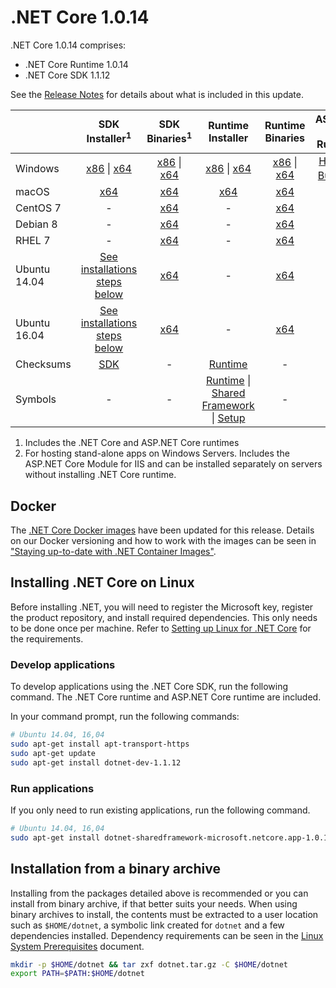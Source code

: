# .NET Core 1.0.14

.NET Core 1.0.14 comprises:

* .NET Core Runtime 1.0.14
* .NET Core SDK 1.1.12

See the [Release Notes](https://github.com/dotnet/core/blob/main/release-notes/1.0/1.0.14/1.0.14.md) for details about what is included in this update.

|           | SDK Installer<sup>1</sup>                                   | SDK Binaries<sup>1</sup>                            | Runtime Installer                                        | Runtime Binaries                                 | ASP.NET Core Runtime           |
| --------- | :------------------------------------------:     | :----------------------:                 | :---------------------------:                            | :-------------------------:                      | :-----------------:            |
| Windows   | [x86][dotnet-dev-win-x86.exe] \| [x64][dotnet-dev-win-x64.exe] | [x86][dotnet-dev-win-x86.zip] \| [x64][dotnet-dev-win-x64.zip] | [x86][dotnet-win-x86.exe] \| [x64][dotnet-win-x64.exe] | [x86][dotnet-win-x86.zip] \| [x64][dotnet-win-x64.zip] | [Hosting Bundle][DotNetCore-WindowsHosting.exe]<sup>2</sup> |
| macOS     | [x64][dotnet-dev-osx-x64.pkg]  | [x64][dotnet-dev-osx-x64.tar.gz]     | [x64][dotnet-osx-x64.pkg] | [x64][dotnet-osx-x64.tar.gz] | - |
| CentOS 7  | - | [x64][dotnet-dev-centos-x64.tar.gz] | - | [x64][dotnet-centos-x64.tar.gz]  | - |
| Debian 8  | - | [x64][dotnet-dev-debian-x64.tar.gz] | - | [x64][dotnet-debian-x64.tar.gz]  | - |
| RHEL 7    | -                                                | [x64][dotnet-dev-rhel-x64.tar.gz]                    | -                                                        | [x64][dotnet-rhel-x64.tar.gz] | - |
| Ubuntu 14.04 | [See installations steps below](#installing-net-core-on-linux)   | [x64][dotnet-dev-ubuntu-x64.tar.gz] | - | [x64][dotnet-ubuntu-x64.tar.gz] | - |
| Ubuntu 16.04 | [See installations steps below](#installing-net-core-on-linux)   | [x64][dotnet-dev-ubuntu.16.04-x64.tar.gz] | - | [x64][dotnet-ubuntu.16.04-x64.tar.gz]  | - |
| Checksums | [SDK][checksums-sdk]                             | -                                        | [Runtime][checksums-runtime]                             | - | - |
| Symbols   | -                                                | -                                        | [Runtime][coreclr-symbols.zip] \| [Shared Framework][corefx-symbols.zip] \| [Setup][core-setup-symbols.zip] | - | - |

1. Includes the .NET Core and ASP.NET Core runtimes
2. For hosting stand-alone apps on Windows Servers. Includes the ASP.NET Core Module for IIS and can be installed separately on servers without installing .NET Core runtime.

## Docker

The [.NET Core Docker images](https://hub.docker.com/r/microsoft/dotnet/) have been updated for this release. Details on our Docker versioning and how to work with the images can be seen in ["Staying up-to-date with .NET Container Images"](https://devblogs.microsoft.com/dotnet/staying-up-to-date-with-net-container-images/).

## Installing .NET Core on Linux

Before installing .NET, you will need to register the Microsoft key, register the product repository, and install required dependencies. This only needs to be done once per machine. Refer to [Setting up Linux for .NET Core][linux-setup] for the requirements.

### Develop applications
To develop applications using the .NET Core SDK, run the following command. The .NET Core runtime and ASP.NET Core runtime are included.

In your command prompt, run the following commands:

```bash
# Ubuntu 14.04, 16,04
sudo apt-get install apt-transport-https
sudo apt-get update
sudo apt-get install dotnet-dev-1.1.12
```

### Run applications

If you only need to run existing applications, run the following command.

```bash
# Ubuntu 14.04, 16,04
sudo apt-get install dotnet-sharedframework-microsoft.netcore.app-1.0.14
```

## Installation from a binary archive

Installing from the packages detailed above is recommended or you can install from binary archive, if that better suits your needs. When using binary archives to install, the contents must be extracted to a user location such as `$HOME/dotnet`, a symbolic link created for `dotnet` and a few dependencies installed. Dependency requirements can be seen in the [Linux System Prerequisites](https://github.com/dotnet/core/blob/main/Documentation/linux-prereqs.md) document.

```bash
mkdir -p $HOME/dotnet && tar zxf dotnet.tar.gz -C $HOME/dotnet
export PATH=$PATH:$HOME/dotnet
```
[blob-runtime]: https://dotnetcli.blob.core.windows.net/dotnet/Runtime/
[blob-sdk]: https://dotnetcli.blob.core.windows.net/dotnet/Sdk/
[release-notes]: https://github.com/dotnet/core/blob/main/release-notes/1.0/1.0.14.md

[dotnet-centos-x64.tar.gz]: https://download.visualstudio.microsoft.com/download/pr/49f8157c-f170-4e0e-88ab-20170f9f5354/3fe0e777d5953e2919e7ca0a78c08737/dotnet-centos-x64.1.0.14.tar.gz
[dotnet-debian-x64.tar.gz]: https://download.visualstudio.microsoft.com/download/pr/cf9005e0-2e04-45c5-95fb-617cd1cf23d2/7638479ba289bc6e78e7c4736216f106/dotnet-debian-x64.1.0.14.tar.gz
[dotnet-osx-x64.pkg]: https://download.visualstudio.microsoft.com/download/pr/81e6d8a5-5329-40d9-adee-f2bdf518eab3/c02dd3e5bce79a6bc0cc05b600df49fb/dotnet-osx-x64.1.0.14.pkg
[dotnet-osx-x64.tar.gz]: https://download.visualstudio.microsoft.com/download/pr/b1ca4664-75db-447f-822d-8241076afd6d/38bfc95677b84ddf89b88076bc02e568/dotnet-osx-x64.1.0.14.tar.gz
[dotnet-rhel-x64.tar.gz]: https://download.visualstudio.microsoft.com/download/pr/3f6427da-e6b8-4c94-a055-b20e8ace6015/d97b5a626b8f03c02006627409dddd42/dotnet-rhel-x64.1.0.14.tar.gz
[dotnet-ubuntu-x64.tar.gz]: https://download.visualstudio.microsoft.com/download/pr/1282329b-86c2-46d9-82aa-eeb6f5fdd135/e761a40a16f208c081467249c6a43a5b/dotnet-ubuntu-x64.1.0.14.tar.gz
[dotnet-ubuntu.16.04-x64.tar.gz]: https://download.visualstudio.microsoft.com/download/pr/c94db830-8ea2-4807-aca6-1fe9d24bdf5d/423d41f788a1ec4cc1d6fbbf1cde1cbf/dotnet-ubuntu.16.04-x64.1.0.14.tar.gz
[dotnet-win-x64.exe]: https://download.visualstudio.microsoft.com/download/pr/4d661b32-a0a0-4e41-a084-022bd1f4fa40/8c654372bf17758cdef09d0e456dad82/dotnet-win-x64.1.0.14.exe
[dotnet-win-x64.zip]: https://download.visualstudio.microsoft.com/download/pr/69253d46-3c91-4da3-baaf-8d73aecbc9b4/c19486707ad2f64cc54c547dcec1f665/dotnet-win-x64.1.0.14.zip
[dotnet-win-x86.exe]: https://download.visualstudio.microsoft.com/download/pr/a8ba98bb-6f0e-4d5c-b8b7-693eeecf6682/6c5fb7ca98b20822d37cb7a7f8245563/dotnet-win-x86.1.0.14.exe
[dotnet-win-x86.zip]: https://download.visualstudio.microsoft.com/download/pr/07df6429-653d-40b6-8ca9-1ac057cb18f0/ece705a63186bf9178e2d558f98a1173/dotnet-win-x86.1.0.14.zip
[DotNetCore-WindowsHosting.exe]: https://download.visualstudio.microsoft.com/download/pr/0cb4f123-a55d-4263-afe2-e54e5fdc1f0e/b9df261ef59d400872dd54107478f2b0/dotnetcore.1.0.14_1.1.11-windowshosting.exe
[dotnet-dev-centos-x64.tar.gz]: https://download.visualstudio.microsoft.com/download/pr/7194a455-9b52-457a-8a59-15df325dd314/035a9b190cffb76b0447f4c0851b4501/dotnet-dev-centos-x64.1.1.12.tar.gz
[dotnet-dev-debian-x64.tar.gz]: https://download.visualstudio.microsoft.com/download/pr/f4f3687c-3f20-4280-9357-ffb18a607533/b41921e085d9f2c4cc6304b66d4497f7/dotnet-dev-debian-x64.1.1.12.tar.gz
[dotnet-dev-fedora.27-x64.tar.gz]: https://download.visualstudio.microsoft.com/download/pr/51e5eb61-3058-4ab6-922d-e8e969def390/04dabb03b79b2aaf3382354dc503b381/dotnet-dev-fedora.27-x64.1.1.12.tar.gz
[dotnet-dev-fedora.28-x64.tar.gz]: https://download.visualstudio.microsoft.com/download/pr/4778b8e2-1433-4390-8498-d675b3b9b70f/173314e067b2d5b3c18855ccb7070376/dotnet-dev-fedora.28-x64.1.1.12.tar.gz
[dotnet-dev-opensuse.42.3-x64.tar.gz]: https://download.visualstudio.microsoft.com/download/pr/3036d822-044e-4d0f-ad05-9ead0b5c8bd6/ce93aeae9417b0e1889333b9e74e5986/dotnet-dev-opensuse.42.3-x64.1.1.12.tar.gz
[dotnet-dev-osx-x64.pkg]: https://download.visualstudio.microsoft.com/download/pr/7ebc7c42-4045-4519-8caa-2eee0b588408/29deb085fd7fce6ba40d49b6222c7373/dotnet-dev-osx-x64.1.1.12.pkg
[dotnet-dev-osx-x64.tar.gz]: https://download.visualstudio.microsoft.com/download/pr/7e10916f-fee4-48af-9092-6b615c33fcb1/90d2ac564a9438263403a6d5f6591604/dotnet-dev-osx-x64.1.1.12.tar.gz
[dotnet-dev-rhel-x64.tar.gz]: https://download.visualstudio.microsoft.com/download/pr/0fc0ea1c-96d1-4f40-abc5-aa64d37d5cae/a2d14e0e163f467577d4ce2053390699/dotnet-dev-rhel-x64.1.1.12.tar.gz
[dotnet-dev-ubuntu-x64.tar.gz]: https://download.visualstudio.microsoft.com/download/pr/fa54b546-688e-48d3-a768-d91bfec434c8/f7e2dfb770983cbd673e0ab461de779b/dotnet-dev-ubuntu-x64.1.1.12.tar.gz
[dotnet-dev-ubuntu.16.04-x64.tar.gz]: https://download.visualstudio.microsoft.com/download/pr/02e1b6f8-1fac-45b7-a23c-498a67b9a943/829bb9debbc78ccda8dbc2298ec2c942/dotnet-dev-ubuntu.16.04-x64.1.1.12.tar.gz
[dotnet-dev-ubuntu.18.04-x64.tar.gz]: https://download.visualstudio.microsoft.com/download/pr/8af1ce14-5e8a-4de3-b869-270bb76b31b4/8fe202de84b40a57bf7d4bd3f8e02de9/dotnet-dev-ubuntu.18.04-x64.1.1.12.tar.gz
[dotnet-dev-win-x64.exe]: https://download.visualstudio.microsoft.com/download/pr/483b1e47-f5e0-43c0-9a4b-6e5c6ec4f47c/e7c2bbc5d9ffbd2a1e2f0c572f2fbb57/dotnet-dev-win-x64.1.1.12.exe
[dotnet-dev-win-x64.zip]: https://download.visualstudio.microsoft.com/download/pr/cdb1d5fc-5bfb-466e-8339-226d57b3d111/3d29a36420acfd92990f5caec5371395/dotnet-dev-win-x64.1.1.12.zip
[dotnet-dev-win-x86.exe]: https://download.visualstudio.microsoft.com/download/pr/483fb810-35ab-46eb-8e35-e841116de0a6/ceb9f9755897d735ee4e930b4198657b/dotnet-dev-win-x86.1.1.12.exe
[dotnet-dev-win-x86.zip]: https://download.visualstudio.microsoft.com/download/pr/e9ac1c13-44b9-48ff-a607-ae7b888ad3b8/49bea32eca4b5d897bfc763f2176a3a9/dotnet-dev-win-x86.1.1.12.zip
[core-setup-symbols.zip]: https://download.visualstudio.microsoft.com/download/pr/2d88de27-d102-41d7-aa7f-fb69bb6a078a/b91dfcdac292fb8104e454ca4e378699/core-setup-1.0.14-symbols.zip
[coreclr-symbols.zip]: https://download.visualstudio.microsoft.com/download/pr/00d621df-0419-492c-bdf1-93942c76e756/d67f977b90c4ae4963f58b2feeee77c6/coreclr-1.0.14-symbols.zip
[corefx-symbols.zip]: https://download.visualstudio.microsoft.com/download/pr/0f67d331-cfa9-4422-8a2a-a0ae18a521e4/ae9bdb6e9a0c8248d8aa2cae2269972c/corefx-1.0.14-symbols.zip

[checksums-runtime]: https://dotnetcli.blob.core.windows.net/dotnet/checksums/1.0.14-runtime-sha.txt
[checksums-sdk]: https://dotnetcli.blob.core.windows.net/dotnet/checksums/1.1.12-sdk-sha.txt

[linux-install]: https://dotnet.microsoft.com/download/dotnet/1.0
[linux-setup]: https://github.com/dotnet/core/blob/main/Documentation/linux-setup.md
